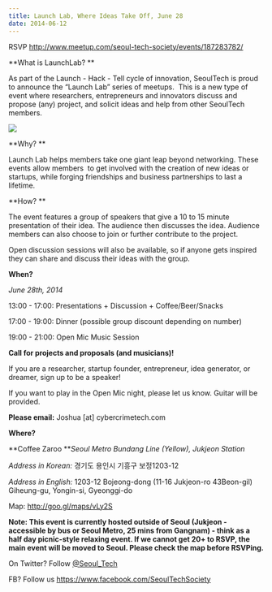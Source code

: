 ```yaml
---
title: Launch Lab, Where Ideas Take Off, June 28
date: 2014-06-12
---
```


RSVP <http://www.meetup.com/seoul-tech-society/events/187283782/>

**What is LaunchLab? **

As part of the Launch - Hack - Tell cycle of innovation, SeoulTech is
proud to announce the “Launch Lab” series of meetups.  This is a new
type of event where researchers, entrepreneurs and innovators discuss
and propose (any) project, and solicit ideas and help from other
SeoulTech members.

![]({{images}}/launch-lab-poster.png)

**Why? **

Launch Lab helps members take one giant leap beyond networking. These
events allow members  to get involved with the creation of new ideas or
startups, while forging friendships and business partnerships to last a
lifetime. 

**How? **

The event features a group of speakers that give a 10 to 15 minute
presentation of their idea. The audience then discusses the idea.
Audience members can also choose to join or further contribute to the
project.

Open discussion sessions will also be available, so if anyone gets
inspired they can share and discuss their ideas with the group.

**When?**

*June 28th, 2014*

13:00 - 17:00: Presentations + Discussion + Coffee/Beer/Snacks

17:00 - 19:00: Dinner (possible group discount depending on number)

19:00 - 21:00: Open Mic Music Session

**Call for projects and proposals (and musicians)!**

If you are a researcher, startup founder, entrepreneur, idea generator,
or dreamer, sign up to be a speaker!

If you want to play in the Open Mic night, please let us know. Guitar
will be provided.

**Please email:** Joshua [at] cybercrimetech.com

**Where?**

**Coffee Zaroo ***Seoul Metro Bundang Line (Yellow), Jukjeon Station*

*Address in Korean:* 경기도 용인시 기흥구 보정1203-12 

*Address in English:* 1203-12 Bojeong-dong (11-16 Jukjeon-ro 43Beon-gil)
Giheung-gu, Yongin-si, Gyeonggi-do

Map: <http://goo.gl/maps/vLy2S>

**Note: This event is currently hosted outside of Seoul (Jukjeon -
accessible by bus or Seoul Metro, 25 mins from Gangnam) - think as a
half day picnic-style relaxing event. If we cannot get 20+ to RSVP, the
main event will be moved to Seoul. Please check the map before
RSVPing.**

On Twitter? Follow [@Seoul\_Tech](https://twitter.com/FutureTenseNow)

FB? Follow us <https://www.facebook.com/SeoulTechSociety>


